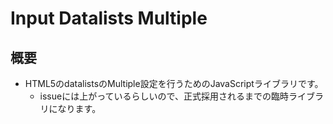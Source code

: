 # Input Datalists Multiple

## 概要
* HTML5のdatalistsのMultiple設定を行うためのJavaScriptライブラリです。
  * issueには上がっているらしいので、正式採用されるまでの臨時ライブラリになります。


